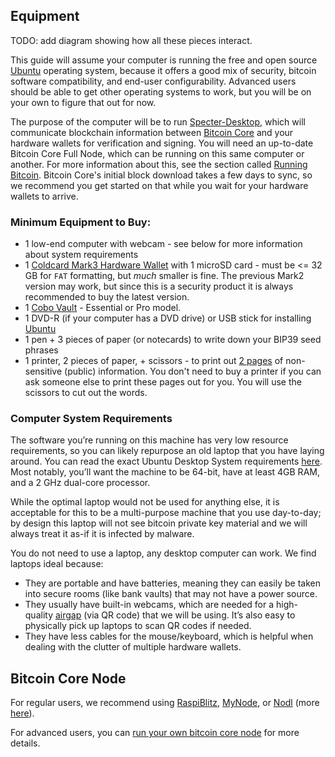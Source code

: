 ## Equipment

TODO: add diagram showing how all these pieces interact.

This guide will assume your computer is running the free and open source [Ubuntu](https://ubuntu.com/) operating system, because it offers a good mix of security, bitcoin software compatibility, and end-user configurability.
Advanced users should be able to get other operating systems to work, but you will be on your own to figure that out for now.

The purpose of the computer will be to run [Specter-Desktop](https://github.com/cryptoadvance/specter-desktop), which will communicate blockchain information between [Bitcoin Core](https://bitcoin.org/en/full-node) and your hardware wallets for verification and signing.
You will need an up-to-date Bitcoin Core Full Node, which can be running on this same computer or another.
For more information about this, see the section called [Running Bitcoin](#running-bitcoin).
Bitcoin Core's initial block download takes a few days to sync, so we recommend you get started on that while you wait for your hardware wallets to arrive.

### Minimum Equipment to Buy:
* 1 low-end computer with webcam - see below for more information about system requirements
* 1 [Coldcard Mark3 Hardware Wallet](https://coldcardwallet.com/) with 1 microSD card - must be <= 32 GB for `FAT` formatting, but *much* smaller is fine.
The previous Mark2 version may work, but since this is a security product it is always recommended to buy the latest version.
* 1 [Cobo Vault](https://cobo.com/hardware-wallet/cobo-vault) - Essential or Pro model.
* 1 DVD-R (if your computer has a DVD drive) or USB stick for installing [Ubuntu](https://ubuntu.com/)
* 1 pen + 3 pieces of paper (or notecards) to write down your BIP39 seed phrases
* 1 printer, 2 pieces of paper, + scissors - to print out [2 pages](setup-wallets/paper#generate-seed) of non-sensitive (public) information. You don't need to buy a printer if you can ask someone else to print these pages out for you. You will use the scissors to cut out the words.

### Computer System Requirements
The software you’re running on this machine has very low resource requirements, so you can likely repurpose an old laptop that you have laying around.
You can read the exact Ubuntu Desktop System requirements [here](https://help.ubuntu.com/community/Installation/SystemRequirements).
Most notably, you’ll want the machine to be 64-bit, have at least 4GB RAM, and a 2 GHz dual-core processor.

While the optimal laptop would not be used for anything else, it is acceptable for this to be a multi-purpose machine that you use day-to-day; by design this laptop will not see bitcoin private key material and we will always treat it as-if it is infected by malware.

You do not need to use a laptop, any desktop computer can work. We find laptops ideal because:

* They are portable and have batteries, meaning they can easily be taken into secure rooms (like bank vaults) that may not have a power source.
* They usually have built-in webcams, which are needed for a high-quality [airgap](https://en.wikipedia.org/wiki/Air_gap_(networking)) (via QR code) that we will be using. It’s also easy to physically pick up laptops to scan QR codes if needed.
* They have less cables for the mouse/keyboard, which is helpful when dealing with the clutter of multiple hardware wallets.

## Bitcoin Core Node
For regular users, we recommend using
[RaspiBlitz](https://shop.fulmo.org/raspiblitz/),
[MyNode](https://mynodebtc.com/), or
[Nodl](https://www.nodl.it/)
(more [here](/setup-computer/)).

For advanced users, you can [run your own bitcoin core node](#bitcoin-node) for more details.
